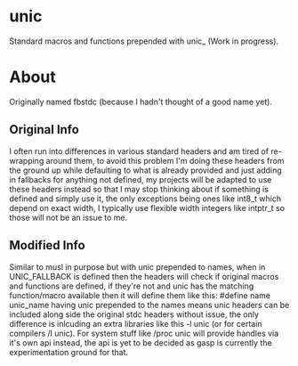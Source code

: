 # unic
Standard macros and functions prepended with unic_ (Work in progress).

# About
Originally named fbstdc (because I hadn't thought of a good name yet).

## Original Info
I often run into differences in various standard headers and am tired of re-wrapping around them,
to avoid this problem I'm doing these headers from the ground up while defaulting to what is already
provided and just adding in fallbacks for anything not defined, my projects will be adapted to use
these headers instead so that I may stop thinking about if something is defined and simply use it,
the only exceptions being ones like int8_t which depend on exact width, I typically use flexible
width integers like intptr_t so those will not be an issue to me.

## Modified Info
Similar to musl in purpose but with unic prepended to names, when in UNIC_FALLBACK is defined then
the headers will check if original macros and functions are defined, if they're not and unic has
the matching function/macro available then it will define them like this: #define name unic_name
having unic prepended to the names means unic headers can be included along side the original
stdc headers without issue, the only difference is inlcuding an extra libraries like this -l unic (or
for certain compilers /l unic). For system stuff like /proc unic will provide handles via it's own
api instead, the api is yet to be decided as gasp is currently the experimentation ground for that.
